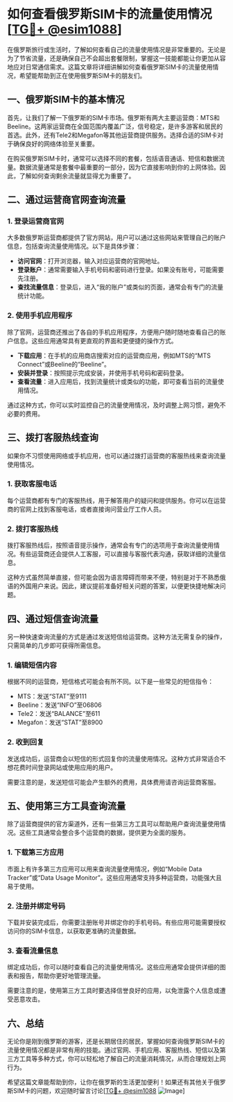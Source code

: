 # 如何查看俄罗斯SIM卡的流量使用情况[[TG💪+ @esim1088](https://t.me/s/esim1088)]

在俄罗斯旅行或生活时，了解如何查看自己的流量使用情况是非常重要的。无论是为了节省流量，还是确保自己不会超出套餐限制，掌握这一技能都能让你更加从容地应对日常通信需求。这篇文章将详细讲解如何查看俄罗斯SIM卡的流量使用情况，希望能帮助到正在使用俄罗斯SIM卡的朋友们。

## 一、俄罗斯SIM卡的基本情况

首先，让我们了解一下俄罗斯的SIM卡市场。俄罗斯有两大主要运营商：MTS和Beeline。这两家运营商在全国范围内覆盖广泛，信号稳定，是许多游客和居民的首选。此外，还有Tele2和Megafon等其他运营商提供服务。选择合适的SIM卡对于确保良好的网络体验至关重要。

在购买俄罗斯SIM卡时，通常可以选择不同的套餐，包括语音通话、短信和数据流量。数据流量通常是套餐中最重要的一部分，因为它直接影响到你的上网体验。因此，了解如何查询剩余流量就显得尤为重要了。

## 二、通过运营商官网查询流量

### 1. 登录运营商官网

大多数俄罗斯运营商都提供了官方网站，用户可以通过这些网站来管理自己的账户信息，包括查询流量使用情况。以下是具体步骤：

- **访问官网**：打开浏览器，输入对应运营商的官网地址。
- **登录账户**：通常需要输入手机号码和密码进行登录。如果没有账号，可能需要先注册。
- **查找流量信息**：登录后，进入“我的账户”或类似的页面，通常会有专门的流量统计功能。

### 2. 使用手机应用程序

除了官网，运营商还推出了各自的手机应用程序，方便用户随时随地查看自己的账户信息。这些应用通常具有更直观的界面和更便捷的操作方式。

- **下载应用**：在手机的应用商店搜索对应的运营商应用，例如MTS的“MTS Connect”或Beeline的“Beeline”。
- **安装并登录**：按照提示完成安装，并使用手机号码和密码登录。
- **查看流量**：进入应用后，找到流量统计或类似的功能，即可查看当前的流量使用情况。

通过这种方式，你可以实时监控自己的流量使用情况，及时调整上网习惯，避免不必要的费用。

## 三、拨打客服热线查询

如果你不习惯使用网络或手机应用，也可以通过拨打运营商的客服热线来查询流量使用情况。

### 1. 获取客服电话

每个运营商都有专门的客服热线，用于解答用户的疑问和提供服务。你可以在运营商的官网上找到客服电话，或者直接询问营业厅工作人员。

### 2. 拨打客服热线

拨打客服热线后，按照语音提示操作，通常会有专门的选项用于查询流量使用情况。有些运营商还会提供人工客服，可以直接与客服代表沟通，获取详细的流量信息。

这种方式虽然简单直接，但可能会因为语言障碍而带来不便，特别是对于不熟悉俄语的外国用户来说。因此，建议提前准备好相关问题的答案，以便更快捷地解决问题。

## 四、通过短信查询流量

另一种快速查询流量的方式是通过发送短信给运营商。这种方法无需复杂的操作，只需简单的几步即可获得所需信息。

### 1. 编辑短信内容

根据不同的运营商，短信格式可能会有所不同。以下是一些常见的短信指令：

- MTS：发送“STAT”至9111
- Beeline：发送“INFO”至06806
- Tele2：发送“BALANCE”至611
- Megafon：发送“STAT”至8900

### 2. 收到回复

发送成功后，运营商会以短信的形式回复你的流量使用情况。这种方式非常适合不想花费时间登录网站或使用应用的用户。

需要注意的是，发送短信可能会产生额外的费用，具体费用请咨询运营商客服。

## 五、使用第三方工具查询流量

除了运营商提供的官方渠道外，还有一些第三方工具可以帮助用户查询流量使用情况。这些工具通常会整合多个运营商的数据，提供更为全面的服务。

### 1. 下载第三方应用

市面上有许多第三方应用可以用来查询流量使用情况，例如“Mobile Data Tracker”或“Data Usage Monitor”。这些应用通常支持多种运营商，功能强大且易于使用。

### 2. 注册并绑定号码

下载并安装完成后，你需要注册账号并绑定你的手机号码。有些应用可能需要授权访问你的SIM卡信息，以获取更准确的流量数据。

### 3. 查看流量信息

绑定成功后，你可以随时查看自己的流量使用情况。这些应用通常会提供详细的图表和报告，帮助你更好地管理流量。

需要注意的是，使用第三方工具时要选择信誉良好的应用，以免泄露个人信息或遭受恶意攻击。

## 六、总结

无论你是刚到俄罗斯的游客，还是长期居住的居民，掌握如何查询俄罗斯SIM卡的流量使用情况都是非常有用的技能。通过官网、手机应用、客服热线、短信以及第三方工具等多种方式，你可以轻松地了解自己的流量消耗情况，从而合理规划上网行为。

希望这篇文章能帮助到你，让你在俄罗斯的生活更加便利！如果还有其他关于俄罗斯SIM卡的问题，欢迎随时留言讨论[[TG💪+ @esim1088](https://t.me/s/esim1088) ![Image](https://i.postimg.cc/4NQfJmqS/Snipaste-2025-05-13-00-14-12.png)]
